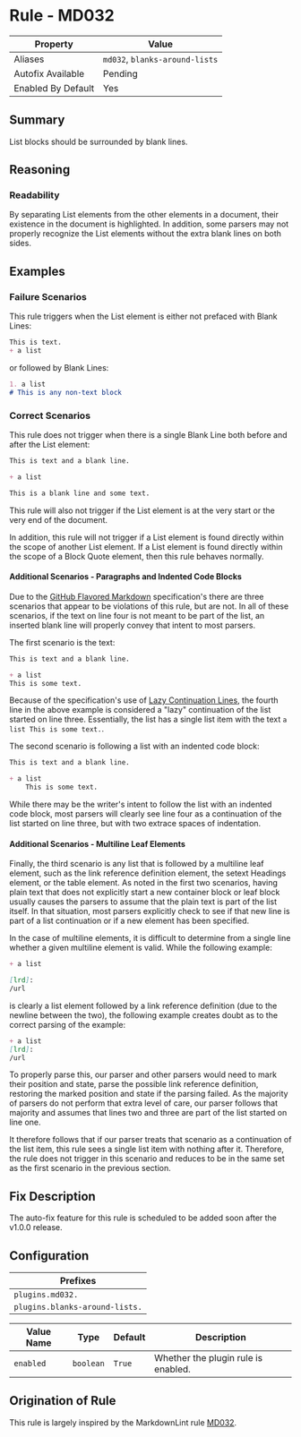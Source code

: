 # Rule - MD032

| Property | Value |
| --- | -- |
| Aliases | `md032`, `blanks-around-lists` |
| Autofix Available | Pending |
| Enabled By Default | Yes |

## Summary

List blocks should be surrounded by blank lines.

## Reasoning

### Readability

By separating
List elements from the other elements in a document, their
existence in the document is highlighted.  In addition, some parsers
may not properly recognize the List elements without the extra
blank lines on both sides.

## Examples

### Failure Scenarios

This rule triggers when the List element is either not
prefaced with Blank Lines:

````Markdown
This is text.
+ a list
````

or followed by Blank Lines:

````Markdown
1. a list
# This is any non-text block
````

### Correct Scenarios

This rule does not trigger when there is a single
Blank Line both before and after the List element:

````Markdown
This is text and a blank line.

+ a list

This is a blank line and some text.
````

This rule will also not trigger if the List element is at the
very start or the very end of the document.  

In addition, this rule will not trigger if a List element
is found directly within the scope of another List element. If
a List element is found directly within the scope of a Block
Quote element, then this rule behaves normally.

#### Additional Scenarios - Paragraphs and Indented Code Blocks

Due to the [GitHub Flavored Markdown](https://github.github.com/gfm/) specification's
there are three scenarios that appear to be violations of this rule, but are not. In
all of these scenarios, if the text on line four is not meant to be part of the list,
an inserted blank line will properly convey that intent to most parsers.

The first scenario is the text:

````Markdown
This is text and a blank line.

+ a list
This is some text.
````

Because of the specification's use of [Lazy Continuation Lines](https://github.github.com/gfm/#example-268),
the fourth line in the above example is considered a "lazy" continuation of
the list started on line three. Essentially, the list has a single list item
with the text `a list This is some text.`.  

The second scenario is following a list with an indented code block:

````Markdown
This is text and a blank line.

+ a list
    This is some text.
````

While there may be the writer's intent to follow the list with an indented code
block, most parsers will clearly see line four as a continuation of the list
started on line three, but with two extrace spaces of indentation.

#### Additional Scenarios - Multiline Leaf Elements

Finally, the third scenario is any list that is followed by a multiline leaf element,
such as the link reference definition element, the setext Headings element, or the
table element. As noted in the first two scenarios, having plain text that does
not explicitly start a new container block or leaf block usually causes the parsers
to assume that the plain text is part of the list itself.  In that situation, most
parsers explicitly check to see if that new line is part of a list continuation
or if a new element has been specified.

In the case of multiline elements, it is difficult to determine from a single line
whether a given multiline element is valid.  While the following example:

````Markdown
+ a list

[lrd]:
/url
````

is clearly a list element followed by a link reference definition (due to the newline
between the two), the following example creates doubt as to the correct parsing of the
example:

````Markdown
+ a list
[lrd]:
/url
````

To properly parse this, our parser and other parsers would need to mark their position
and state, parse the possible link reference definition, restoring the marked position
and state if the parsing failed.  As the majority of parsers do not perform that
extra level of care, our parser follows that majority and assumes that lines two
and three are part of the list started on line one.

It therefore follows that if our parser treats that scenario as a continuation of the
list item, this rule sees a single list item with nothing after it.  Therefore,
the rule does not trigger in this scenario and reduces to be in the same set as
the first scenario in the previous section.

## Fix Description

The auto-fix feature for this rule is scheduled to be added soon after the v1.0.0
release.

## Configuration

| Prefixes |
| --- |
| `plugins.md032.` |
| `plugins.blanks-around-lists.` |

| Value Name | Type | Default | Description |
| -- | -- | -- | -- |
| `enabled` | `boolean` | `True` | Whether the plugin rule is enabled. |

## Origination of Rule

This rule is largely inspired by the MarkdownLint rule
[MD032](https://github.com/DavidAnson/markdownlint/blob/main/doc/Rules.md#md032---lists-should-be-surrounded-by-blank-lines).

